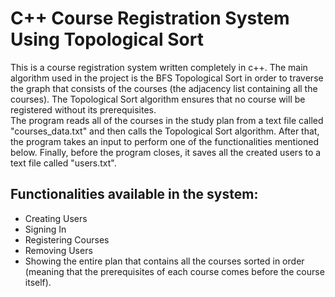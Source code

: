 # C++ Course Registration System Using Topological Sort
This is a course registration system written completely in c++. The main algorithm used in the project is the BFS Topological Sort in order to traverse the graph that consists of the courses (the adjacency list containing all the courses). The Topological Sort algorithm ensures that no course will be registered without its prerequisites.
<br>
The program reads all of the courses in the study plan from a text file called "courses_data.txt" and then calls the Topological Sort algorithm. After that, the program takes an input to perform one of the functionalities mentioned below. Finally, before the program closes, it saves all the created users to a text file called "users.txt".

## Functionalities available in the system:
- Creating Users
- Signing In
- Registering Courses
- Removing Users
- Showing the entire plan that contains all the courses sorted in order (meaning that the prerequisites of each course comes before the course itself).
